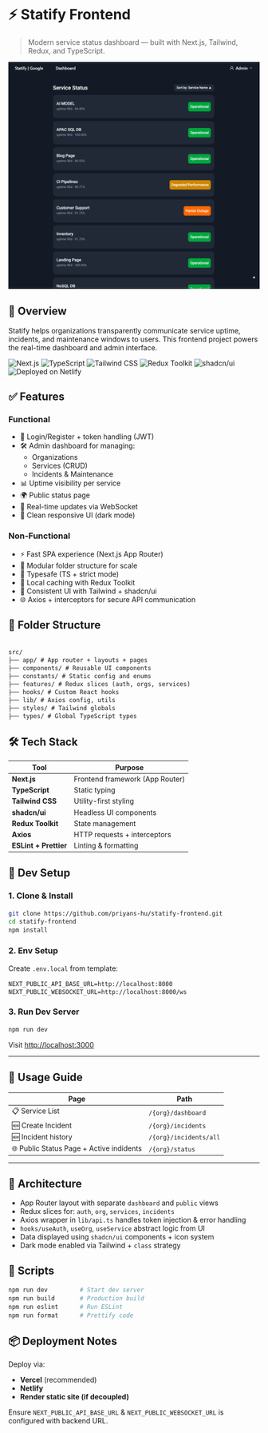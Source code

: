 # ⚡ Statify Frontend

> Modern service status dashboard — built with Next.js, Tailwind, Redux, and TypeScript.

![Statify UI](./statify-status.png)

## 🚀 Overview

Statify helps organizations transparently communicate service uptime, incidents, and maintenance windows to users. This frontend project powers the real-time dashboard and admin interface.

![Next.js](https://img.shields.io/badge/Next.js-000?logo=nextdotjs&logoColor=white)
![TypeScript](https://img.shields.io/badge/TypeScript-3178C6?logo=typescript&logoColor=white)
![Tailwind CSS](https://img.shields.io/badge/Tailwind-38B2AC?logo=tailwindcss&logoColor=white)
![Redux Toolkit](https://img.shields.io/badge/Redux_Toolkit-764ABC?logo=redux&logoColor=white)
![shadcn/ui](https://img.shields.io/badge/shadcn%2Fui-gray?logo=react&logoColor=white)
![Deployed on Netlify](https://img.shields.io/badge/Deployed-Netlify-00C7B7?logo=netlify&logoColor=white)

## ✅ Features

### Functional

- 🔐 Login/Register + token handling (JWT)
- 🛠️ Admin dashboard for managing:
  - Organizations
  - Services (CRUD)
  - Incidents & Maintenance
- 📊 Uptime visibility per service
- 🌍 Public status page
- 🔁 Real-time updates via WebSocket
- 🎨 Clean responsive UI (dark mode)

### Non-Functional

- ⚡ Fast SPA experience (Next.js App Router)
- 🧩 Modular folder structure for scale
- 🧪 Typesafe (TS + strict mode)
- 🧠 Local caching with Redux Toolkit
- 💅 Consistent UI with Tailwind + shadcn/ui
- 🌐 Axios + interceptors for secure API communication

## 🧱 Folder Structure

```

src/
├── app/ # App router + layouts + pages
├── components/ # Reusable UI components
├── constants/ # Static config and enums
├── features/ # Redux slices (auth, orgs, services)
├── hooks/ # Custom React hooks
├── lib/ # Axios config, utils
├── styles/ # Tailwind globals
├── types/ # Global TypeScript types

```

## 🛠️ Tech Stack

| Tool                  | Purpose                         |
| --------------------- | ------------------------------- |
| **Next.js**           | Frontend framework (App Router) |
| **TypeScript**        | Static typing                   |
| **Tailwind CSS**      | Utility-first styling           |
| **shadcn/ui**         | Headless UI components          |
| **Redux Toolkit**     | State management                |
| **Axios**             | HTTP requests + interceptors    |
| **ESLint + Prettier** | Linting & formatting            |

## 🧪 Dev Setup

### 1. Clone & Install

```bash
git clone https://github.com/priyans-hu/statify-frontend.git
cd statify-frontend
npm install
```

### 2. Env Setup

Create `.env.local` from template:

```env
NEXT_PUBLIC_API_BASE_URL=http://localhost:8000
NEXT_PUBLIC_WEBSOCKET_URL=http://localhost:8000/ws
```

### 3. Run Dev Server

```bash
npm run dev
```

Visit [http://localhost:3000](http://localhost:3000)

---

## 🧭 Usage Guide

| Page                                     | Path                   |
| ---------------------------------------- | ---------------------- |
| 📋 Service List                          | `/{org}/dashboard`     |
| 🆕 Create Incident                       | `/{org}/incidents`     |
| 🆕 Incident history                      | `/{org}/incidents/all` |
| 🌐 Public Status Page + Active indidents | `/{org}/status`        |

---

## 🧠 Architecture

- App Router layout with separate `dashboard` and `public` views
- Redux slices for: `auth`, `org`, `services`, `incidents`
- Axios wrapper in `lib/api.ts` handles token injection & error handling
- `hooks/useAuth`, `useOrg`, `useService` abstract logic from UI
- Data displayed using `shadcn/ui` components + icon system
- Dark mode enabled via Tailwind + `class` strategy

## 🧰 Scripts

```bash
npm run dev         # Start dev server
npm run build       # Production build
npm run eslint      # Run ESLint
npm run format      # Prettify code
```

## 📦 Deployment Notes

Deploy via:

- **Vercel** (recommended)
- **Netlify**
- **Render static site (if decoupled)**

Ensure `NEXT_PUBLIC_API_BASE_URL` & `NEXT_PUBLIC_WEBSOCKET_URL` is configured with backend URL.
